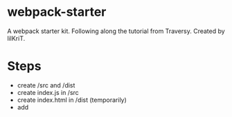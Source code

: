# webpack-starter

A webpack starter kit. Following along the tutorial from Traversy.
Created by lilKriT.

# Steps

- create /src and /dist
- create index.js in /src
- create index.html in /dist (temporarily)
- add <script> in the html
- `npm init -y`
- `npm i -D webpack webpack-cli`
- add a build script `build: "webpack"` (you can add --mode)
- create webpack.config.js (like in example)
- add loaders
- example, `npm i -D sass style-loader css-loader sass-loader` (only if you use sass though)
- import the css file in index.js
- install html webpack plugin `npm i -D html-webpack-plugin`
- add it to the config
- create template html file
- for caching, add `[contenthash]` to the file name
- add `"dev": "webpack serve"` script (careful, it runs files from the memory)
- install webpack-dev-server `npm i -D webpack-dev-server`
- add webpack-dev-server config in webpack.config
- add `clean: true` to output
- add source maps (good for debugging). `devtool: "source-map"` (or inline-source-map)
- optional: install babel-loader and @babel/core @babel/preset-env and add a module rule for it.
- add assets to /src/assets
- add loader module: rules. (no need to install anything)
- add `assetModuleFilename: "[name][ext]",` to output
- optionally, `npm i -D webpack-bundle-analyzer`, then add it as a plugin
